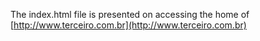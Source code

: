The index.html file is presented on accessing the home of [http://www.terceiro.com.br](http://www.terceiro.com.br)
